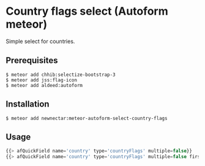 # Country flags select (Autoform meteor)

Simple select for countries.

## Prerequisites

```
$ meteor add chhib:selectize-bootstrap-3
$ meteor add jss:flag-icon
$ meteor add aldeed:autoform
```

## Installation

```
$ meteor add newnectar:meteor-autoform-select-country-flags
```

## Usage

```javascript
{{> afQuickField name='country' type='countryFlags' multiple=false}}
{{> afQuickField name='country' type='countryFlags' multiple=false firstOption='Select a country'}}
```

